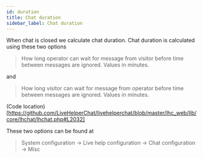 ```yaml
---
id: duration
title: Chat duration
sidebar_label: Chat duration
---
```


When chat is closed we calculate chat duration. Chat duration is calculated using these two options

> How long operator can wait for message from visitor before time between messages are ignored. Values in minutes.

and

> How long visitor can wait for message from operator before time between messages are ignored. Values in minutes.

(Code location)[https://github.com/LiveHelperChat/livehelperchat/blob/master/lhc_web/lib/core/lhchat/lhchat.php#L2032]


These two options can be found at

> System configuration -> Live help configuration -> Chat configuration -> Misc
